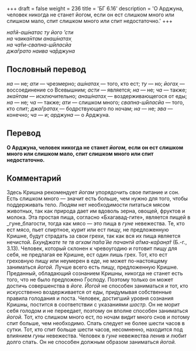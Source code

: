+++
draft = false
weight = 236
title = 'БГ 6.16'
description = 'О Арджуна, человек никогда не станет йогом, если он ест слишком много или слишком мало, спит слишком много или спит недостаточно.'
+++

_на̄тй-аш́натас ту його ’сти  
на чаика̄нтам анаш́натах̣  
на ча̄ти-свапна-ш́ӣласйа  
джа̄грато наива ча̄рджуна_

## Пословный перевод

_на_ — не; _ати_ — чрезмерно; _аш́натах̣_ — того, кто ест; _ту_ — но; _йогах̣_ — воссоединение со Всевышним; _асти_ — является; _на_ — не; _ча_ — также; _эка̄нтам_ — исключительно; _анаш́натах̣_ — воздерживающегося от еды; _на_ — не; _ча_ — также; _ати_ — слишком много; _свапна_\-_ш́ӣласйа_ — того, кто спит; _джа̄гратах̣_ — бодрствующего по ночам; _на_ — не; _эва_ — конечно; _ча_ — и; _арджуна_ — о Арджуна.

## Перевод

**О Арджуна, человек никогда не станет _йогом,_ если он ест слишком много или слишком мало, спит слишком много или спит недостаточно.**

## Комментарий

Здесь Кришна рекомендует _йогам_ упорядочить свое питание и сон. Есть слишком много — значит есть больше, чем нужно для того, чтобы поддерживать тело. Людям нет необходимости питаться мясом животных, так как природа дает им вдоволь зерна, овощей, фруктов и молока. Эта простая пища, согласно «Бхагавад-гите», является пищей в _гуне_благости, тогда как мясо — это пища в _гуне_ невежества. Те, кто ест мясо, пьет спиртное, курит или ест пищу, не предложенную Кришне, будут страдать за свои грехи, так как вся их пища является нечистой. _Бхун̃джате те тв агхам̇ па̄па̄ йе пачантй а̄тма-ка̄ран̣а̄т_ (Б.-г., 3.13). Человек, который склонен к чревоугодию и готовит пищу для себя, не предлагая ее Кришне, ест один лишь грех. Тот, кто ест греховную пищу или неумерен в еде, не может по-настоящему заниматься _йогой._ Лучше всего есть пищу, предложенную Кришне. Преданный, обладающий сознанием Кришны, никогда не станет есть того, что не было предложено Господу. Поэтому только он может достичь совершенства в _йоге._ _Йогой_ не способен заниматься и тот, кто искусственно воздерживается от еды, придумывая собственные правила голодания и поста. Человек, достигший уровня сознания Кришны, постится в соответствии с указаниями _шастр._ Он не морит себя голодом и не переедает, поэтому он вполне способен заниматься _йогой._ Тот, кто слишком много ест, по ночам видит много снов и потому спит больше, чем необходимо. Спать следует не более шести часов в сутки. Тот, кто спит больше шести часов, несомненно, находится под влиянием _гуны_ невежества. Человек в _гуне_ невежества ленив и любит долго спать. Он не способен должным образом заниматься _йогой._
